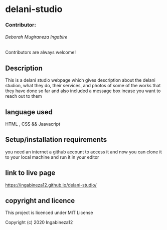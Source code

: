 # delani-studio

### Contributor:
###### Deborah Mugiraneza Ingabire

Contributors are always welcome!

## Description
This is a delani studio webpage which gives description about the delani studion, what they do, their services, and photos of some of the works that they have done so far and also included a message box incase you want to reach out to them

## language used
HTML , CSS && Jaavacript

## Setup/installation requirements
you need an internet
a github account to access it
and now you can clone it to your local machine and run it in your editor

## link to live page 
https://ingabineza12.github.io/delani-studio/

## copyright and licence

This project is licenced under MIT License

Copyright (c) 2020 Ingabineza12
